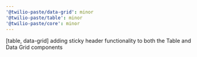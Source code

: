 ```yaml
---
'@twilio-paste/data-grid': minor
'@twilio-paste/table': minor
'@twilio-paste/core': minor
---
```


[table, data-grid] adding sticky header functionality to both the Table and Data Grid components
